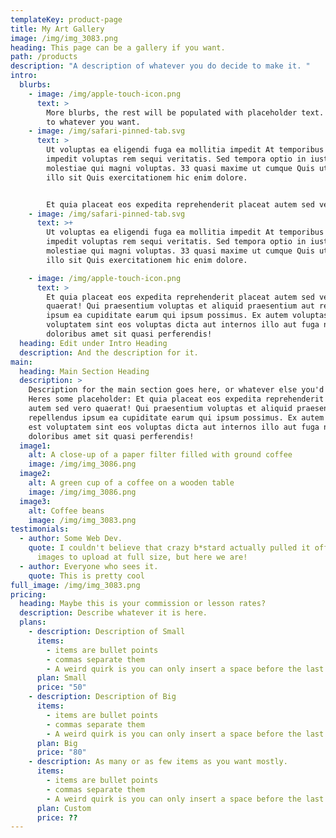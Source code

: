 ```yaml
---
templateKey: product-page
title: My Art Gallery
image: /img/img_3083.png
heading: This page can be a gallery if you want.
path: /products
description: "A description of whatever you do decide to make it. "
intro:
  blurbs:
    - image: /img/apple-touch-icon.png
      text: >
        More blurbs, the rest will be populated with placeholder text. Edit them
        to whatever you want.
    - image: /img/safari-pinned-tab.svg
      text: >
        Ut voluptas ea eligendi fuga ea mollitia impedit At temporibus odit ea
        impedit voluptas rem sequi veritatis. Sed tempora optio in iusto
        molestiae qui magni voluptas. 33 quasi maxime ut cumque Quis ut sunt
        illo sit Quis exercitationem hic enim dolore. 


        Et quia placeat eos expedita reprehenderit placeat autem sed vero quaerat! Qui praesentium voluptas et aliquid praesentium aut repellendus ipsum ea cupiditate earum qui ipsum possimus. Ex autem voluptas est voluptatem sint eos voluptas dicta aut internos illo aut fuga nihil est doloribus amet sit quasi perferendis!
    - image: /img/safari-pinned-tab.svg
      text: >+
        Ut voluptas ea eligendi fuga ea mollitia impedit At temporibus odit ea
        impedit voluptas rem sequi veritatis. Sed tempora optio in iusto
        molestiae qui magni voluptas. 33 quasi maxime ut cumque Quis ut sunt
        illo sit Quis exercitationem hic enim dolore. 

    - image: /img/apple-touch-icon.png
      text: >
        Et quia placeat eos expedita reprehenderit placeat autem sed vero
        quaerat! Qui praesentium voluptas et aliquid praesentium aut repellendus
        ipsum ea cupiditate earum qui ipsum possimus. Ex autem voluptas est
        voluptatem sint eos voluptas dicta aut internos illo aut fuga nihil est
        doloribus amet sit quasi perferendis!
  heading: Edit under Intro Heading
  description: And the description for it.
main:
  heading: Main Section Heading
  description: >
    Description for the main section goes here, or whatever else you'd like.
    Heres some placeholder: Et quia placeat eos expedita reprehenderit placeat
    autem sed vero quaerat! Qui praesentium voluptas et aliquid praesentium aut
    repellendus ipsum ea cupiditate earum qui ipsum possimus. Ex autem voluptas
    est voluptatem sint eos voluptas dicta aut internos illo aut fuga nihil est
    doloribus amet sit quasi perferendis!
  image1:
    alt: A close-up of a paper filter filled with ground coffee
    image: /img/img_3086.png
  image2:
    alt: A green cup of a coffee on a wooden table
    image: /img/img_3086.png
  image3:
    alt: Coffee beans
    image: /img/img_3083.png
testimonials:
  - author: Some Web Dev.
    quote: I couldn't believe that crazy b*stard actually pulled it off getting the
      images to upload at full size, but here we are!
  - author: Everyone who sees it.
    quote: This is pretty cool
full_image: /img/img_3083.png
pricing:
  heading: Maybe this is your commission or lesson rates?
  description: Describe whatever it is here.
  plans:
    - description: Description of Small
      items:
        - items are bullet points
        - commas separate them
        - A weird quirk is you can only insert a space before the last letter
      plan: Small
      price: "50"
    - description: Description of Big
      items:
        - items are bullet points
        - commas separate them
        - A weird quirk is you can only insert a space before the last letter
      plan: Big
      price: "80"
    - description: As many or as few items as you want mostly.
      items:
        - items are bullet points
        - commas separate them
        - A weird quirk is you can only insert a space before the last letter
      plan: Custom
      price: ??
---
```

